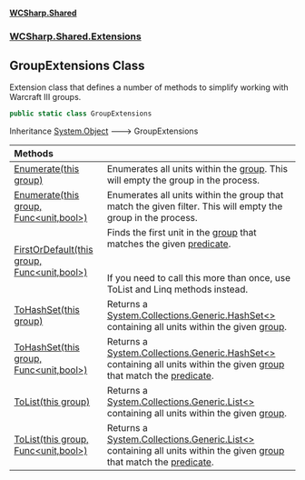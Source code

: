 #### [WCSharp.Shared](README.md 'README')
### [WCSharp.Shared.Extensions](WCSharp.Shared.Extensions.md 'WCSharp.Shared.Extensions')

## GroupExtensions Class

Extension class that defines a number of methods to simplify working with Warcraft III groups.

```csharp
public static class GroupExtensions
```

Inheritance [System.Object](https://docs.microsoft.com/en-us/dotnet/api/System.Object 'System.Object') &#129106; GroupExtensions

| Methods | |
| :--- | :--- |
| [Enumerate(this group)](WCSharp.Shared.Extensions.GroupExtensions.Enumerate(thisWar3Api.Common.group).md 'WCSharp.Shared.Extensions.GroupExtensions.Enumerate(this War3Api.Common.group)') | Enumerates all units within the [group](WCSharp.Shared.Extensions.GroupExtensions.Enumerate(thisWar3Api.Common.group).md#WCSharp.Shared.Extensions.GroupExtensions.Enumerate(thisWar3Api.Common.group).group 'WCSharp.Shared.Extensions.GroupExtensions.Enumerate(this War3Api.Common.group).group'). This will empty the group in the process. |
| [Enumerate(this group, Func&lt;unit,bool&gt;)](WCSharp.Shared.Extensions.GroupExtensions.Enumerate(thisWar3Api.Common.group,System.Func_War3Api.Common.unit,bool_).md 'WCSharp.Shared.Extensions.GroupExtensions.Enumerate(this War3Api.Common.group, System.Func<War3Api.Common.unit,bool>)') | Enumerates all units within the group that match the given filter. This will empty the group in the process. |
| [FirstOrDefault(this group, Func&lt;unit,bool&gt;)](WCSharp.Shared.Extensions.GroupExtensions.FirstOrDefault(thisWar3Api.Common.group,System.Func_War3Api.Common.unit,bool_).md 'WCSharp.Shared.Extensions.GroupExtensions.FirstOrDefault(this War3Api.Common.group, System.Func<War3Api.Common.unit,bool>)') | Finds the first unit in the [group](WCSharp.Shared.Extensions.GroupExtensions.FirstOrDefault(thisWar3Api.Common.group,System.Func_War3Api.Common.unit,bool_).md#WCSharp.Shared.Extensions.GroupExtensions.FirstOrDefault(thisWar3Api.Common.group,System.Func_War3Api.Common.unit,bool_).group 'WCSharp.Shared.Extensions.GroupExtensions.FirstOrDefault(this War3Api.Common.group, System.Func<War3Api.Common.unit,bool>).group') that matches the given [predicate](WCSharp.Shared.Extensions.GroupExtensions.FirstOrDefault(thisWar3Api.Common.group,System.Func_War3Api.Common.unit,bool_).md#WCSharp.Shared.Extensions.GroupExtensions.FirstOrDefault(thisWar3Api.Common.group,System.Func_War3Api.Common.unit,bool_).predicate 'WCSharp.Shared.Extensions.GroupExtensions.FirstOrDefault(this War3Api.Common.group, System.Func<War3Api.Common.unit,bool>).predicate').<br/><br/><br/>If you need to call this more than once, use ToList and Linq methods instead. |
| [ToHashSet(this group)](WCSharp.Shared.Extensions.GroupExtensions.ToHashSet(thisWar3Api.Common.group).md 'WCSharp.Shared.Extensions.GroupExtensions.ToHashSet(this War3Api.Common.group)') | Returns a [System.Collections.Generic.HashSet&lt;&gt;](https://docs.microsoft.com/en-us/dotnet/api/System.Collections.Generic.HashSet-1 'System.Collections.Generic.HashSet`1') containing all units within the given [group](WCSharp.Shared.Extensions.GroupExtensions.ToHashSet(thisWar3Api.Common.group).md#WCSharp.Shared.Extensions.GroupExtensions.ToHashSet(thisWar3Api.Common.group).group 'WCSharp.Shared.Extensions.GroupExtensions.ToHashSet(this War3Api.Common.group).group'). |
| [ToHashSet(this group, Func&lt;unit,bool&gt;)](WCSharp.Shared.Extensions.GroupExtensions.ToHashSet(thisWar3Api.Common.group,System.Func_War3Api.Common.unit,bool_).md 'WCSharp.Shared.Extensions.GroupExtensions.ToHashSet(this War3Api.Common.group, System.Func<War3Api.Common.unit,bool>)') | Returns a [System.Collections.Generic.HashSet&lt;&gt;](https://docs.microsoft.com/en-us/dotnet/api/System.Collections.Generic.HashSet-1 'System.Collections.Generic.HashSet`1') containing all units within the given [group](WCSharp.Shared.Extensions.GroupExtensions.ToHashSet(thisWar3Api.Common.group,System.Func_War3Api.Common.unit,bool_).md#WCSharp.Shared.Extensions.GroupExtensions.ToHashSet(thisWar3Api.Common.group,System.Func_War3Api.Common.unit,bool_).group 'WCSharp.Shared.Extensions.GroupExtensions.ToHashSet(this War3Api.Common.group, System.Func<War3Api.Common.unit,bool>).group') that match the [predicate](WCSharp.Shared.Extensions.GroupExtensions.ToHashSet(thisWar3Api.Common.group,System.Func_War3Api.Common.unit,bool_).md#WCSharp.Shared.Extensions.GroupExtensions.ToHashSet(thisWar3Api.Common.group,System.Func_War3Api.Common.unit,bool_).predicate 'WCSharp.Shared.Extensions.GroupExtensions.ToHashSet(this War3Api.Common.group, System.Func<War3Api.Common.unit,bool>).predicate'). |
| [ToList(this group)](WCSharp.Shared.Extensions.GroupExtensions.ToList(thisWar3Api.Common.group).md 'WCSharp.Shared.Extensions.GroupExtensions.ToList(this War3Api.Common.group)') | Returns a [System.Collections.Generic.List&lt;&gt;](https://docs.microsoft.com/en-us/dotnet/api/System.Collections.Generic.List-1 'System.Collections.Generic.List`1') containing all units within the given [group](WCSharp.Shared.Extensions.GroupExtensions.ToList(thisWar3Api.Common.group).md#WCSharp.Shared.Extensions.GroupExtensions.ToList(thisWar3Api.Common.group).group 'WCSharp.Shared.Extensions.GroupExtensions.ToList(this War3Api.Common.group).group'). |
| [ToList(this group, Func&lt;unit,bool&gt;)](WCSharp.Shared.Extensions.GroupExtensions.ToList(thisWar3Api.Common.group,System.Func_War3Api.Common.unit,bool_).md 'WCSharp.Shared.Extensions.GroupExtensions.ToList(this War3Api.Common.group, System.Func<War3Api.Common.unit,bool>)') | Returns a [System.Collections.Generic.List&lt;&gt;](https://docs.microsoft.com/en-us/dotnet/api/System.Collections.Generic.List-1 'System.Collections.Generic.List`1') containing all units within the given [group](WCSharp.Shared.Extensions.GroupExtensions.ToList(thisWar3Api.Common.group,System.Func_War3Api.Common.unit,bool_).md#WCSharp.Shared.Extensions.GroupExtensions.ToList(thisWar3Api.Common.group,System.Func_War3Api.Common.unit,bool_).group 'WCSharp.Shared.Extensions.GroupExtensions.ToList(this War3Api.Common.group, System.Func<War3Api.Common.unit,bool>).group') that match the [predicate](WCSharp.Shared.Extensions.GroupExtensions.ToList(thisWar3Api.Common.group,System.Func_War3Api.Common.unit,bool_).md#WCSharp.Shared.Extensions.GroupExtensions.ToList(thisWar3Api.Common.group,System.Func_War3Api.Common.unit,bool_).predicate 'WCSharp.Shared.Extensions.GroupExtensions.ToList(this War3Api.Common.group, System.Func<War3Api.Common.unit,bool>).predicate'). |
